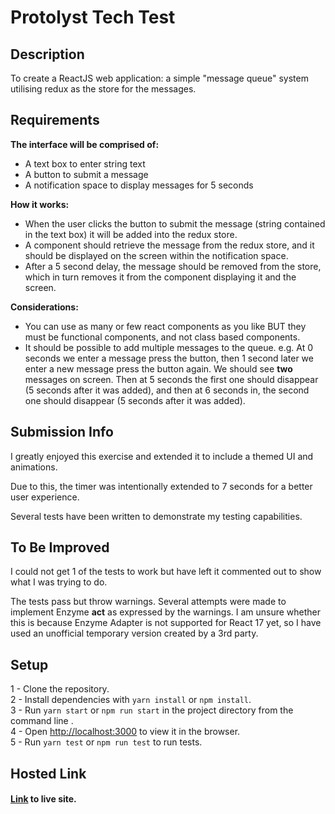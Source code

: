 # Protolyst Tech Test

## Description
To create a ReactJS web application: a simple "message queue" system utilising redux as the store for the messages.

## Requirements

**The interface will be comprised of:**
- A text box to enter string text
- A button to submit a message
- A notification space to display messages for 5 seconds
 
**How it works:**
- When the user clicks the button to submit the message (string contained in the text box) it will be added into the redux store.
- A component should retrieve the message from the redux store, and it should be displayed on the screen within the notification space.
- After a 5 second delay, the message should be removed from the store, which in turn removes it from the component displaying it and the screen.

**Considerations:**
 
- You can use as many or few react components as you like BUT they must be functional components, and not class based components.
- It should be possible to add multiple messages to the queue. e.g. At 0 seconds we enter a message press the button, then 1 second later we enter a new message press the button again. We should see **two** messages on screen. Then at 5 seconds the first one should disappear (5 seconds after it was added), and then at 6 seconds in, the second one should disappear (5 seconds after it was added).


## Submission Info
I greatly enjoyed this exercise and extended it to include a themed UI and animations.

Due to this, the timer was intentionally extended to 7 seconds for a better user experience.

Several tests have been written to demonstrate my testing capabilities.

## To Be Improved
I could not get 1 of the tests to work but have left it commented out to show what I was trying to do.

The tests pass but throw warnings. Several attempts were made to implement Enzyme **act** as expressed by the warnings. I am unsure whether this is because Enzyme Adapter is not supported for React 17 yet, so I have used an unofficial temporary version created by a 3rd party.

## Setup
1 - Clone the repository.\
2 - Install dependencies with ```yarn install``` or ```npm install```.\
3 - Run ```yarn start``` or ```npm run start``` in the project directory from the command line .\
4 - Open [http://localhost:3000](http://localhost:3000) to view it in the browser.\
5 - Run ```yarn test``` or ```npm run test``` to run tests.

## Hosted Link
#### [Link](https://francisroadallotments.co.uk/) to live site.